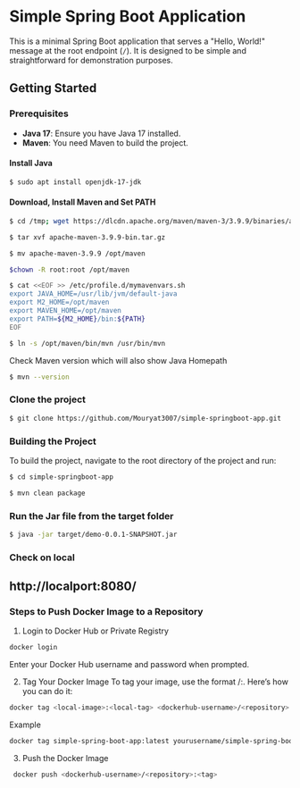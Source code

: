 # Simple Spring Boot Application

This is a minimal Spring Boot application that serves a "Hello, World!" message at the root endpoint (`/`). It is designed to be simple and straightforward for demonstration purposes.

## Getting Started

### Prerequisites

- **Java 17**: Ensure you have Java 17 installed.
- **Maven**: You need Maven to build the project.

#### Install Java

```bash
$ sudo apt install openjdk-17-jdk
```

#### Download, Install Maven and Set PATH

```bash
$ cd /tmp; wget https://dlcdn.apache.org/maven/maven-3/3.9.9/binaries/apache-maven-3.9.9-bin.tar.gz
```
```bash
$ tar xvf apache-maven-3.9.9-bin.tar.gz
```
```bash
$ mv apache-maven-3.9.9 /opt/maven
```
```bash
$chown -R root:root /opt/maven
```
```bash
$ cat <<EOF >> /etc/profile.d/mymavenvars.sh
export JAVA_HOME=/usr/lib/jvm/default-java
export M2_HOME=/opt/maven
export MAVEN_HOME=/opt/maven
export PATH=${M2_HOME}/bin:${PATH}
EOF
```
```bash
$ ln -s /opt/maven/bin/mvn /usr/bin/mvn
```
Check Maven version which will also show Java Homepath
```bash
$ mvn --version
```
### Clone the project

```bash
$ git clone https://github.com/Mouryat3007/simple-springboot-app.git
```

### Building the Project

To build the project, navigate to the root directory of the project and run:

```bash
$ cd simple-springboot-app
```
```bash
$ mvn clean package
```
### Run the Jar file from the target folder

```bash
$ java -jar target/demo-0.0.1-SNAPSHOT.jar
```
### Check on local 

## http://localport:8080/

### Steps to Push Docker Image to a Repository
1. Login to Docker Hub or Private Registry
```bash
docker login
```
Enter your Docker Hub username and password when prompted.

2. Tag Your Docker Image
To tag your image, use the format <repository>/<image>:<tag>. Here’s how you can do it:

```bash
docker tag <local-image>:<local-tag> <dockerhub-username>/<repository>:<tag>
```

Example
```bash
docker tag simple-spring-boot-app:latest yourusername/simple-spring-boot-app:latest
```
3. Push the Docker Image
```bash
 docker push <dockerhub-username>/<repository>:<tag>
```


